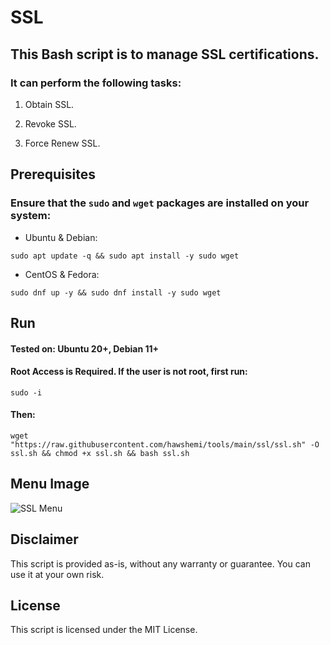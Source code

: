 # SSL

## This Bash script is to manage SSL certifications.
### It can perform the following tasks:


1. Obtain SSL.


2. Revoke SSL.


3. Force Renew SSL.


## Prerequisites

### Ensure that the `sudo` and `wget` packages are installed on your system:

- Ubuntu & Debian:
```
sudo apt update -q && sudo apt install -y sudo wget
```
- CentOS & Fedora:
```
sudo dnf up -y && sudo dnf install -y sudo wget
```


## Run
#### **Tested on:** Ubuntu 20+, Debian 11+

#### Root Access is Required. If the user is not root, first run:
```
sudo -i
```
#### Then:
```
wget "https://raw.githubusercontent.com/hawshemi/tools/main/ssl/ssl.sh" -O ssl.sh && chmod +x ssl.sh && bash ssl.sh 
```


## Menu Image
![SSL Menu](https://github.com/hawshemi/SSL/assets/16742123/6bc9c28e-32fd-4569-b182-d29f952a5f09)



## Disclaimer
This script is provided as-is, without any warranty or guarantee. You can use it at your own risk.


## License
This script is licensed under the MIT License.

